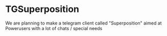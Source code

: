 # TGSuperposition
We are planning to make a telegram client called "Superposition" aimed at Powerusers with a lot of chats / special needs
